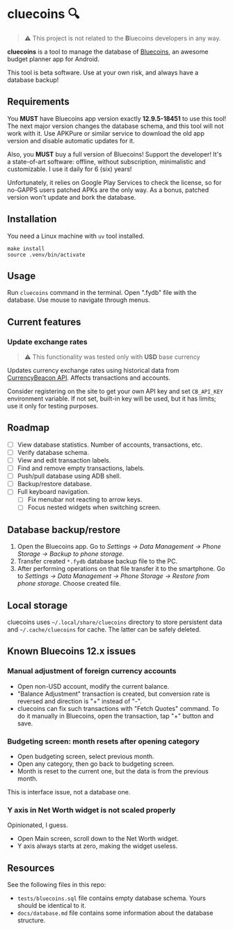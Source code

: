 # cluecoins 🔍

> ⚠️ This project is not related to the **B**luecoins developers in any way.

**cluecoins** is a tool to manage the database of [Bluecoins](https://www.bluecoinsapp.com/), an awesome budget planner app for Android.

This tool is beta software. Use at your own risk, and always have a database backup!

## Requirements

You **MUST** have Bluecoins app version exactly **12.9.5-18451** to use this tool! The next major version changes the database schema, and this tool will not work with it. Use APKPure or similar service to download the old app version and disable automatic updates for it.

Also, you **MUST** buy a full version of Bluecoins! Support the developer! It's a state-of-art software: offline, without subscription, minimalistic and customizable. I use it daily for 6 (six) years!

Unfortunately, it relies on Google Play Services to check the license, so for no-GAPPS users patched APKs are the only way. As a bonus, patched version won't update and bork the database.

## Installation

You need a Linux machine with `uv` tool installed.

```shell
make install
source .venv/bin/activate
```

## Usage

Run `cluecoins` command in the terminal. Open ".fydb" file with the database. Use mouse to navigate through menus.

## Current features

### Update exchange rates

> ⚠️ This functionality was tested only with **USD** base currency

Updates currency exchange rates using historical data from [CurrencyBeacon API](https://currencybeacon.com/api-documentation). Affects transactions and accounts.

Consider registering on the site to get your own API key and set `CB_API_KEY` environment variable. If not set, built-in key will be used, but it has limits; use it only for testing purposes.

## Roadmap

- [ ] View database statistics. Number of accounts, transactions, etc.
- [ ] Verify database schema.
- [ ] View and edit transaction labels.
- [ ] Find and remove empty transactions, labels.
- [ ] Push/pull database using ADB shell.
- [ ] Backup/restore database.
- [ ] Full keyboard navigation.
  - [ ] Fix menubar not reacting to arrow keys.
  - [ ] Focus nested widgets when switching screen.

## Database backup/restore

1. Open the Bluecoins app. Go to *Settings -> Data Management -> Phone Storage -> Backup to phone storage*.
2. Transfer created `*.fydb` database backup file to the PC.
3. After performing operations on that file transfer it to the smartphone. Go to *Settings -> Data Management -> Phone Storage -> Restore from phone storage*. Choose created file.

## Local storage

cluecoins uses `~/.local/share/cluecoins` directory to store persistent data and `~/.cache/cluecoins` for cache. The latter can be safely deleted.

## Known Bluecoins 12.x issues

<!-- 🤨 Know how to patch these bugs in APK? I would pay someone to fix them! Drop me a message at cluecoins at drsr dot io. -->

### Manual adjustment of foreign currency accounts

- Open non-USD account, modify the current balance.
- "Balance Adjustment" transaction is created, but conversion rate is reversed and direction is "+" instead of "-".
- cluecoins can fix such transactions with "Fetch Quotes" command. To do it manually in Bluecoins, open the transaction, tap "+" button and save.

### Budgeting screen: month resets after opening category

- Open budgeting screen, select previous month.
- Open any category, then go back to budgeting screen.
- Month is reset to the current one, but the data is from the previous month.

This is interface issue, not a database one.

### Y axis in Net Worth widget is not scaled properly

Opinionated, I guess.

- Open Main screen, scroll down to the Net Worth widget.
- Y axis always starts at zero, making the widget useless.

## Resources

See the following files in this repo:

- `tests/bluecoins.sql` file contains empty database schema. Yours should be identical to it.
- `docs/database.md` file contains some information about the database structure.
